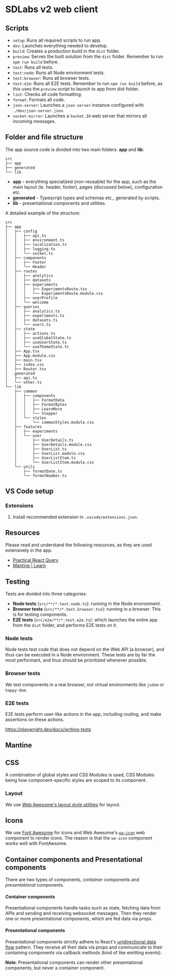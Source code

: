 # SDLabs v2 web client

## Scripts

- `setup`: Runs all required scripts to run app.
- `dev`: Launches everything needed to develop.
- `build`: Creates a production build in the `dist` folder.
- `preview`: Serves the built solution from the `dist` folder. Remember to run `npm run build` before.
- `test`: Runs all tests.
- `test:node`: Runs all Node environment tests.
- `test:browser`: Runs all browser tests.
- `test:e2e`: Runs all E2E tests. Remember to run `npm run build` before, as this uses the `preview` script to launch to app from dist folder.
- `lint`: Checks all code formatting.
- `format`: Formats all code.
- `json-server`: Launches a `json-server` instance configured with `./dev/json-server.json`.
- `socket-mirror`: Launches a `Socket.IO` web server that mirrors all incoming messages.

###

## Folder and file structure

The app source code is divided into two main folders: **app** and **lib**:

```
src
├── app
├── generated
└── lib
```

- **app** - everything specialized (non-reusable) for the app, such as the main layout (ie. header, footer), pages (discussed below), configuration etc.
- **generated** - Typescript types and schemas etc., generated by scripts.
- **lib** - presentational components and utilities.

A detailed example of the structure:

```
src
├── app
│   ├── config
│   │   ├── api.ts
│   │   ├── environment.ts
│   │   ├── localization.ts
│   │   ├── logging.ts
│   │   └── socket.ts
│   ├── components
│   │   ├── Footer
│   │   └── Header
│   ├── routes
│   │   ├── analytics
│   │   ├── datasets
│   │   ├── experiments
│   │   │   ├── ExperimentsRoute.tsx
│   │   │   └── ExperimentsRoute.module.css
│   │   ├── userProfile
│   │   └── welcome
│   ├── queries
│   │   ├── analytics.ts
│   │   ├── experiments.ts
│   │   ├── datasets.ts
│   │   └── users.ts
│   ├── state
│   │   ├── actions.ts
│   │   ├── useGlobalState.ts
│   │   ├── useUserState.ts
│   │   └── useThemeState.ts
│   ├── App.tsx
│   ├── App.module.css
│   ├── main.tsx
│   ├── index.css
│   ├── Router.tsx
│   generated
│   ├── api.ts
│   └── other.ts
└── lib
    ├── common
    │   ├── components
    │   │   ├── FormatData
    │   │   ├── FormatBytes
    │   │   ├── LearnMore
    │   │   └── Stepper
    │   └── styles
    │       └── commonStyles.module.css
    ├── features
    │   ├── experiments
    │   └── user
    │       ├── UserDetails.ts
    │       ├── UserDetails.module.css
    │       ├── UserList.ts
    │       ├── UserList.module.css
    │       ├── UserListItem.ts
    │       └── UserListItem.module.css
    └── utils
        ├── formatDate.ts
        └── formatNumber.ts
```

## VS Code setup

### Extensions

1. Install recommended extension in `.vscode/extensions.json`.

## Resources

Please read and understand the following resources, as they are used extensively in the app.

- [Practical React Query](https://tkdodo.eu/blog/practical-react-query)
- [Mantine | Learn](https://mantine.dev/getting-started/#learn)

## Testing

Tests are divided into three categories:

- **Node tests** (`src/**/*.test.node.ts`): running in the Node environment.
- **Browser tests** (`src/**/*.test.browser.tsx`): running in a browser. This is for testing components.
- **E2E tests** (`src/e2e/**/*.test.e2e.ts`): which launches the entire app from the `dist` folder, and performs E2E tests on it.

### Node tests

Node tests test code that does not depend on the Web API (a browser), and thus can be executed in a Node environment. These tests are by far the most performant, and thus should be prioritized whenever possible.

### Browser tests

We test components in a real browser, not virtual environments like `jsdom` or `happy-dom`.

### E2E tests

E2E tests perform user-like actions in the app, including routing, and make assertions on these actions.

https://playwright.dev/docs/writing-tests

## Mantine

## CSS

A combination of global styles and CSS Modules is used, CSS Modules being how component-specific styles are scoped to its component.

### Layout

We use [Web Awesome's layout style utilities](https://backers.webawesome.com/docs/layout/) for layout.

## Icons

We use [Font Awesome](https://fontawesome.com/icons) for icons and Web Awesome's [`wa-icon`](https://backers.webawesome.com/docs/components/icon/) web component to render icons. The reason is that the `wa-icon` component works well with FontAwsome.

## Container components and Presentational components

There are two types of components, _container_ components and _presentational_ components.

#### Container components

Presentational components handle tasks such as state, fetching data from APIs and sending and receiving websocket messages. Then they render one or more presentational components, which are fed data via props.

#### Presentational components

Presentational components strictly adhere to React's [unidirectional data flow](https://how.dev/answers/what-is-unidirectional-data-flow-in-react) pattern. They receive all their data via props and communicate to their containing components via callback methods (kind of like emitting events).

**Note**: Presentational components can render other presentational components, but never a container component.
